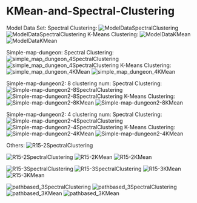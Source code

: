 # KMean-and-Spectral-Clustering

Model Data Set:
Spectral Clustering:
![ModelDataSpectralClustering](https://user-images.githubusercontent.com/72455598/113518277-322a0f80-957d-11eb-95df-93cf5735aceb.jpg)
![ModelDataSpectralClustering](https://user-images.githubusercontent.com/72455598/113518281-38b88700-957d-11eb-8b20-b63d879241ad.gif)
K-Means Clustering:
![ModelDataKMean](https://user-images.githubusercontent.com/72455598/113518282-3b1ae100-957d-11eb-909c-4eefb16f7300.jpg)
![ModelDataKMean](https://user-images.githubusercontent.com/72455598/113518284-3ce4a480-957d-11eb-91d8-c9586e03f22e.gif)

Simple-map-dungeon:
Spectral Clustering:
![simple_map_dungeon_4SpectralClustering](https://user-images.githubusercontent.com/72455598/113518311-7cab8c00-957d-11eb-9e2e-f08439ba8b3e.jpg)
![simple_map_dungeon_4SpectralClustering](https://user-images.githubusercontent.com/72455598/113518314-7e754f80-957d-11eb-82b7-0e68332606ed.gif)
K-Means Clustering:
![simple_map_dungeon_4KMean](https://user-images.githubusercontent.com/72455598/113518319-8503c700-957d-11eb-949c-f4a26001b78c.jpg)
![simple_map_dungeon_4KMean](https://user-images.githubusercontent.com/72455598/113518320-86cd8a80-957d-11eb-8b4a-61cf29977b86.gif)

Simple-map-dungeon2:
8 clustering num:
Spectral Clustering:
![Simple-map-dungeon2-8SpectralClustering](https://user-images.githubusercontent.com/72455598/113518343-aebcee00-957d-11eb-8f52-1520c1479627.jpg)
![Simple-map-dungeon2-8SpectralClustering](https://user-images.githubusercontent.com/72455598/113518344-b086b180-957d-11eb-8734-23d666ed4177.gif)
K-Means Clustering:
![Simple-map-dungeon2-8KMean](https://user-images.githubusercontent.com/72455598/113518347-b5e3fc00-957d-11eb-848d-cfb0ae15312d.jpg)
![Simple-map-dungeon2-8KMean](https://user-images.githubusercontent.com/72455598/113518351-b8deec80-957d-11eb-9d88-ea7b523a1282.gif)

Simple-map-dungeon2:
4 clustering num:
Spectral Clustering:
![Simple-map-dungeon2-4SpectralClustering](https://user-images.githubusercontent.com/72455598/113518357-c3998180-957d-11eb-8b07-0f6925514c88.jpg)
![Simple-map-dungeon2-4SpectralClustering](https://user-images.githubusercontent.com/72455598/113518359-c5634500-957d-11eb-8866-88a0e5b61d39.gif)
K-Means Clustering:
![Simple-map-dungeon2-4KMean](https://user-images.githubusercontent.com/72455598/113518364-cac08f80-957d-11eb-8878-693d15a9bc4d.jpg)
![Simple-map-dungeon2-4KMean](https://user-images.githubusercontent.com/72455598/113518366-cc8a5300-957d-11eb-9edd-38a9a7d6f2a1.gif)

Others:
![R15-2SpectralClustering](https://user-images.githubusercontent.com/72455598/113518407-16733900-957e-11eb-908f-f8e90ce38caa.jpg)

![R15-2SpectralClustering](https://user-images.githubusercontent.com/72455598/113518409-1a06c000-957e-11eb-8129-1c867ed784c9.gif)
![R15-2KMean](https://user-images.githubusercontent.com/72455598/113518413-1d9a4700-957e-11eb-9e8c-959c47e3666c.jpg)
![R15-2KMean](https://user-images.githubusercontent.com/72455598/113518414-1e32dd80-957e-11eb-82ca-b35fbe24976f.gif)

![R15-3SpectralClustering](https://user-images.githubusercontent.com/72455598/113518421-268b1880-957e-11eb-961e-47d989cd5308.jpg)
![R15-3SpectralClustering](https://user-images.githubusercontent.com/72455598/113518420-25f28200-957e-11eb-8642-f8cacbda81d2.gif)
![R15-3KMean](https://user-images.githubusercontent.com/72455598/113518419-25f28200-957e-11eb-857a-b9320cd091da.jpg)
![R15-3KMean](https://user-images.githubusercontent.com/72455598/113518418-2559eb80-957e-11eb-9234-a38c9c8e9d8e.gif)

![pathbased_3SpectralClustering](https://user-images.githubusercontent.com/72455598/113518453-5cc89800-957e-11eb-9cbf-793bb6a0064d.jpg)
![pathbased_3SpectralClustering](https://user-images.githubusercontent.com/72455598/113518462-6c47e100-957e-11eb-8db7-ebb6dd28e7cc.gif)
![pathbased_3KMean](https://user-images.githubusercontent.com/72455598/113518467-7073fe80-957e-11eb-9e44-476529c01936.jpg)
![pathbased_3KMean](https://user-images.githubusercontent.com/72455598/113518469-72d65880-957e-11eb-880c-06fdc9f51640.gif)


